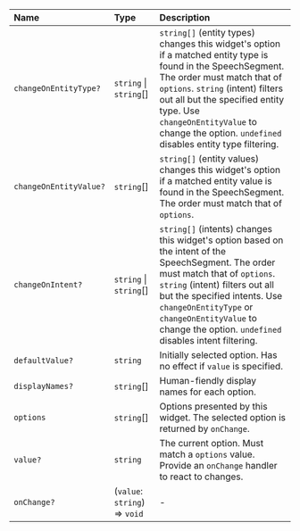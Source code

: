 | Name | Type | Description |
| :------ | :------ | :------ |
| `changeOnEntityType?` | `string` \| `string`[] | `string[]` (entity types) changes this widget's option if a matched entity type is found in the SpeechSegment. The order must match that of `options`. `string` (intent) filters out all but the specified entity type. Use `changeOnEntityValue` to change the option. `undefined` disables entity type filtering. |
| `changeOnEntityValue?` | `string`[] | `string[]` (entity values) changes this widget's option if a matched entity value is found in the SpeechSegment. The order must match that of `options`. |
| `changeOnIntent?` | `string` \| `string`[] | `string[]` (intents) changes this widget's option based on the intent of the SpeechSegment. The order must match that of `options`. `string` (intent) filters out all but the specified intents. Use `changeOnEntityType` or `changeOnEntityValue` to change the option. `undefined` disables intent filtering. |
| `defaultValue?` | `string` | Initially selected option. Has no effect if `value` is specified. |
| `displayNames?` | `string`[] | Human-fiendly display names for each option. |
| `options` | `string`[] | Options presented by this widget. The selected option is returned by `onChange`. |
| `value?` | `string` | The current option. Must match a `options` value. Provide an `onChange` handler to react to changes. |
| `onChange?` | (`value`: `string`) => `void` | - |
